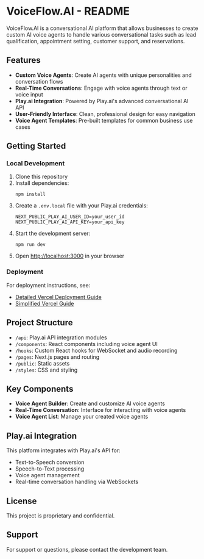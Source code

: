 # VoiceFlow.AI - README

VoiceFlow.AI is a conversational AI platform that allows businesses to create custom AI voice agents to handle various conversational tasks such as lead qualification, appointment setting, customer support, and reservations.

## Features

- **Custom Voice Agents**: Create AI agents with unique personalities and conversation flows
- **Real-Time Conversations**: Engage with voice agents through text or voice input
- **Play.ai Integration**: Powered by Play.ai's advanced conversational AI API
- **User-Friendly Interface**: Clean, professional design for easy navigation
- **Voice Agent Templates**: Pre-built templates for common business use cases

## Getting Started

### Local Development

1. Clone this repository
2. Install dependencies:
   ```
   npm install
   ```
3. Create a `.env.local` file with your Play.ai credentials:
   ```
   NEXT_PUBLIC_PLAY_AI_USER_ID=your_user_id
   NEXT_PUBLIC_PLAY_AI_API_KEY=your_api_key
   ```
4. Start the development server:
   ```
   npm run dev
   ```
5. Open [http://localhost:3000](http://localhost:3000) in your browser

### Deployment

For deployment instructions, see:
- [Detailed Vercel Deployment Guide](./docs/vercel_deployment_guide.md)
- [Simplified Vercel Guide](./docs/simplified_vercel_guide.md)

## Project Structure

- `/api`: Play.ai API integration modules
- `/components`: React components including voice agent UI
- `/hooks`: Custom React hooks for WebSocket and audio recording
- `/pages`: Next.js pages and routing
- `/public`: Static assets
- `/styles`: CSS and styling

## Key Components

- **Voice Agent Builder**: Create and customize AI voice agents
- **Real-Time Conversation**: Interface for interacting with voice agents
- **Voice Agent List**: Manage your created voice agents

## Play.ai Integration

This platform integrates with Play.ai's API for:
- Text-to-Speech conversion
- Speech-to-Text processing
- Voice agent management
- Real-time conversation handling via WebSockets

## License

This project is proprietary and confidential.

## Support

For support or questions, please contact the development team.
